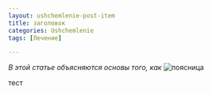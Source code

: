 ```yaml
---
layout: ushchemlenie-post-item
title: заголовок
categories: Ushchemlenie
tags: [Лечение]

---
```

*В этой статье объясняются основы того, как*
![поясница](/images/.jpg)

тест